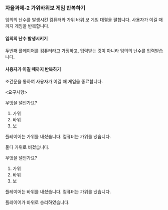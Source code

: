 ### 자율과제-2 가위바위보 게임 반복하기

임의의 난수를 발생시킨 컴퓨터와 가위 바위 보 게임 대결을 펼칩니다. 사용자가 이길 때 까지 게임을 반복합니다.

#### 임의의 난수 발생시키기

두번째 플레이어를 컴퓨터라고 가정하고, 입력받는 것이 아니라 임의의 난수를 입력받습니다.

#### 사용자가 이길 때까지 반복하기

조건문을 통하여 사용자가 이길 때 게임을 종료합니다.

<요구사항>

무엇을 낼껀가요?

1. 가위
2. 바위
3. 보

플레이어는 가위를 내셨습니다.
컴퓨터는 가위를 냈습니다.

둘다 가위로 비겼습니다.

무엇을 낼껀가요?

1. 가위
2. 바위
3. 보

플레이어는 바위를 내셨습니다.
컴퓨터는 가위를 냈습니다.

플레이어가 바위로 승리하였습니다.
